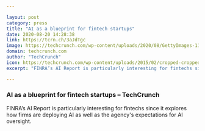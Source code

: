 ```yaml
---

layout: post
category: press
title: "AI as a blueprint for fintech startups"
date: 2020-08-20 14:28:38
link: https://tcrn.ch/3aJdTgc
image: https://techcrunch.com/wp-content/uploads/2020/08/GettyImages-1155413889.jpg?w=600
domain: techcrunch.com
author: "TechCrunch"
icon: https://techcrunch.com/wp-content/uploads/2015/02/cropped-cropped-favicon-gradient.png?w=180
excerpt: "FINRA’s AI Report is particularly interesting for fintechs since it explores how firms are deploying AI as well as the agency's expectations for AI oversight."

---
```


### AI as a blueprint for fintech startups – TechCrunch

FINRA’s AI Report is particularly interesting for fintechs since it explores how firms are deploying AI as well as the agency's expectations for AI oversight.